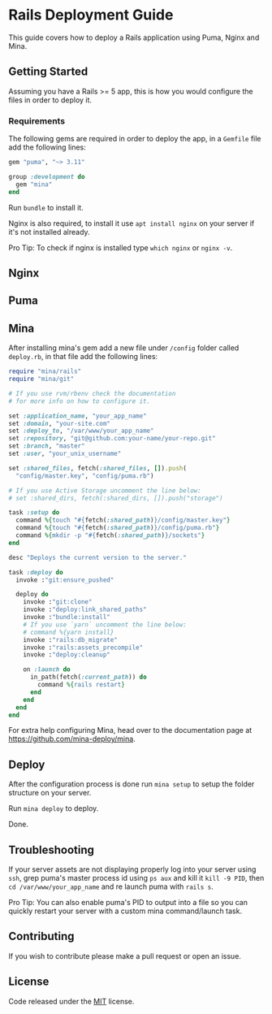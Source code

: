 # Rails Deployment Guide

This guide covers how to deploy a Rails application using Puma, Nginx and Mina.

## Getting Started

Assuming you have a Rails >= 5 app, this is how you would configure the files in order to deploy it.

### Requirements

The following gems are required in order to deploy the app, in a `Gemfile` file add the following lines:

``` ruby
gem "puma", "~> 3.11"

group :development do
  gem "mina"
end
```

Run `bundle` to install it.

Nginx is also required, to install it use `apt install nginx` on your server if it's not installed already.

Pro Tip: To check if nginx is installed type `which nginx` or `nginx -v`.

## Nginx
## Puma
## Mina

After installing mina's gem add a new file under `/config` folder called `deploy.rb`, in that file add the following lines:

``` ruby
require "mina/rails"
require "mina/git"

# If you use rvm/rbenv check the documentation
# for more info on how to configure it.

set :application_name, "your_app_name"
set :domain, "your-site.com"
set :deploy_to, "/var/www/your_app_name"
set :repository, "git@github.com:your-name/your-repo.git"
set :branch, "master"
set :user, "your_unix_username"

set :shared_files, fetch(:shared_files, []).push(
  "config/master.key", "config/puma.rb")

# If you use Active Storage uncomment the line below:
# set :shared_dirs, fetch(:shared_dirs, []).push("storage")

task :setup do
  command %{touch "#{fetch(:shared_path)}/config/master.key"}
  command %{touch "#{fetch(:shared_path)}/config/puma.rb"}
  command %{mkdir -p "#{fetch(:shared_path)}/sockets"}
end

desc "Deploys the current version to the server."

task :deploy do
  invoke :"git:ensure_pushed"

  deploy do
    invoke :"git:clone"
    invoke :"deploy:link_shared_paths"
    invoke :"bundle:install"
    # If you use `yarn` uncomment the line below:
    # command %{yarn install}
    invoke :"rails:db_migrate"
    invoke :"rails:assets_precompile"
    invoke :"deploy:cleanup"

    on :launch do
      in_path(fetch(:current_path)) do
        command %{rails restart}
      end
    end
  end
end
```

For extra help configuring Mina, head over to the documentation page at https://github.com/mina-deploy/mina.

## Deploy

After the configuration process is done run `mina setup` to setup the folder structure on your server.

Run `mina deploy` to deploy.

Done.

## Troubleshooting

If your server assets are not displaying properly log into your server using `ssh`, grep puma's master process id using `ps aux` and kill it `kill -9 PID`, then `cd /var/www/your_app_name` and re launch puma with `rails s`.

Pro Tip: You can also enable puma's PID to output into a file so you can quickly restart your server with a custom mina command/launch task.

## Contributing

If you wish to contribute please make a pull request or open an issue.

## License

Code released under the [MIT](LICENSE) license.
